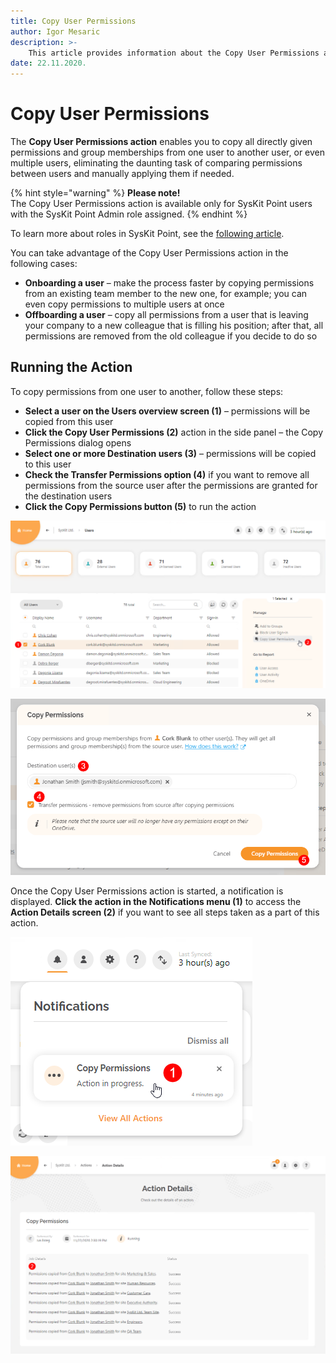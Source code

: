 ```yaml
---
title: Copy User Permissions
author: Igor Mesaric
description: >-
    This article provides information about the Copy User Permissions action.
date: 22.11.2020.
---
```


# Copy User Permissions

The **Copy User Permissions action** enables you to copy all directly given permissions and group memberships from one user to another user, or even multiple users, eliminating the daunting task of comparing permissions between users and manually applying them if needed. 

{% hint style="warning" %}
**Please note!**   
The Copy User Permissions action is available only for SysKit Point users with the SysKit Point Admin role assigned.
{% endhint %}

To learn more about roles in SysKit Point, see the [following article](../installation-and-configuration/enable-role-based-access.md).

You can take advantage of the Copy User Permissions action in the following cases:
* **Onboarding a user** – make the process faster by copying permissions from an existing team member to the new one, for example; you can even copy permissions to multiple users at once
* **Offboarding a user** – copy all permissions from a user that is leaving your company to a new colleague that is filling his position; after that, all permissions are removed from the old colleague if you decide to do so

## Running the Action
To copy permissions from one user to another, follow these steps:
* **Select a user on the Users overview screen (1)** – permissions will be copied from this user
* **Click the Copy User Permissions (2)** action in the side panel – the Copy Permissions dialog opens
* **Select one or more Destination users (3)** – permissions will be copied to this user
* **Check the Transfer Permissions option (4)** if you want to remove all permissions from the source user after the permissions are granted for the 
destination users
* **Click the Copy Permissions button (5)** to run the action

![Users Overview - Copy User Permissions](../.gitbook/assets/copy-user-permissions_users-overview.png )

![Copy User Permissions Dialog](../.gitbook/assets/copy-user-permissions_copy-permissions-dialog.png)

Once the Copy User Permissions action is started, a notification is displayed. **Click the action in the Notifications menu (1)** to access the **Action Details screen (2)** if you want to see all steps taken as a part of this action.

![Notifications Menu - Copy User Permissions](.gitbook\assets\copy-user-permissions_copy-permissions-notification.png)

![Actions Details - Copy User Permissions steps](.gitbook\assets\copy-user-permissions_action-details.png)